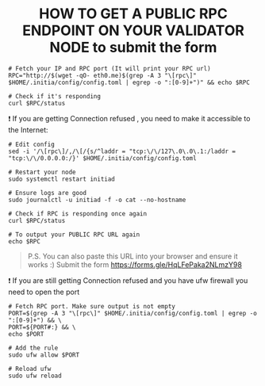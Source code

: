 <h1 align="center"> HOW TO GET A PUBLIC RPC ENDPOINT ON YOUR VALIDATOR NODE to submit the form </h1>


```console
# Fetch your IP and RPC port (It will print your RPC url)
RPC="http://$(wget -qO- eth0.me)$(grep -A 3 "\[rpc\]" $HOME/.initia/config/config.toml | egrep -o ":[0-9]+")" && echo $RPC

# Check if it's responding
curl $RPC/status
```
❗ If you are getting Connection refused , you need to make it accessible to the Internet:

```console
# Edit config
sed -i '/\[rpc\]/,/\[/{s/^laddr = "tcp:\/\/127\.0\.0\.1:/laddr = "tcp:\/\/0.0.0.0:/}' $HOME/.initia/config/config.toml

# Restart your node
sudo systemctl restart initiad

# Ensure logs are good
sudo journalctl -u initiad -f -o cat --no-hostname

# Check if RPC is responding once again
curl $RPC/status

# To output your PUBLIC RPC URL again
echo $RPC
```
> P.S. You can also paste this URL into your browser and ensure it works :)
> Submit the form
https://forms.gle/HqLFePaka2NLmzY98

❗ If you are still getting Connection refused and you have ufw firewall you need to open the port

```console
# Fetch RPC port. Make sure output is not empty
PORT=$(grep -A 3 "\[rpc\]" $HOME/.initia/config/config.toml | egrep -o ":[0-9]+") && \
PORT=${PORT#:} && \
echo $PORT

# Add the rule
sudo ufw allow $PORT

# Reload ufw
sudo ufw reload
```

